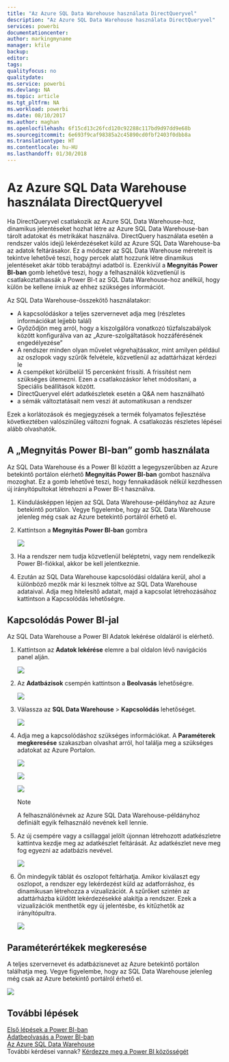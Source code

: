 ```yaml
---
title: "Az Azure SQL Data Warehouse használata DirectQueryvel"
description: "Az Azure SQL Data Warehouse használata DirectQueryvel"
services: powerbi
documentationcenter: 
author: markingmyname
manager: kfile
backup: 
editor: 
tags: 
qualityfocus: no
qualitydate: 
ms.service: powerbi
ms.devlang: NA
ms.topic: article
ms.tgt_pltfrm: NA
ms.workload: powerbi
ms.date: 08/10/2017
ms.author: maghan
ms.openlocfilehash: 6f15cd13c26fcd120c92288c117bd9d97dd9e68b
ms.sourcegitcommit: 6e693f9caf98385a2c45890cd0fbf2403f0dbb8a
ms.translationtype: HT
ms.contentlocale: hu-HU
ms.lasthandoff: 01/30/2018
---
```

# <a name="azure-sql-data-warehouse-with-directquery"></a>Az Azure SQL Data Warehouse használata DirectQueryvel
Ha DirectQueryvel csatlakozik az Azure SQL Data Warehouse-hoz, dinamikus jelentéseket hozhat létre az Azure SQL Data Warehouse-ban tárolt adatokat és metrikákat használva. DirectQuery használata esetén a rendszer valós idejű lekérdezéseket küld az Azure SQL Data Warehouse-ba az adatok feltárásakor. Ez a módszer az SQL Data Warehouse méreteit is tekintve lehetővé teszi, hogy percek alatt hozzunk létre dinamikus jelentéseket akár több terabájtnyi adatból is. Ezenkívül a **Megnyitás Power BI-ban** gomb lehetővé teszi, hogy a felhasználók közvetlenül is csatlakoztathassák a Power BI-t az SQL Data Warehouse-hoz anélkül, hogy külön be kellene írniuk az ehhez szükséges információt.

Az SQL Data Warehouse-összekötő használatakor:

* A kapcsolódáskor a teljes szervernevet adja meg (részletes információkat lejjebb talál)
* Győződjön meg arról, hogy a kiszolgálóra vonatkozó tűzfalszabályok között konfigurálva van az „Azure-szolgáltatások hozzáférésének engedélyezése”
* A rendszer minden olyan művelet végrehajtásakor, mint amilyen például az oszlopok vagy szűrők felvétele, közvetlenül az adattárházat kérdezi le
* A csempéket körülbelül 15 percenként frissíti. A frissítést nem szükséges ütemezni.  Ezen a csatlakozáskor lehet módosítani, a Speciális beállítások között.
* DirectQueryvel elért adatkészletek esetén a Q&A nem használható
* a sémák változtatásait nem veszi át automatikusan a rendszer

Ezek a korlátozások és megjegyzések a termék folyamatos fejlesztése következtében valószínűleg változni fognak. A csatlakozás részletes lépései alább olvashatók.

## <a name="using-the-open-in-power-bi-button"></a>A „Megnyitás Power BI-ban” gomb használata
Az SQL Data Warehouse és a Power BI között a legegyszerűbben az Azure betekintő portálon elérhető **Megnyitás Power BI-ban** gombot használva mozoghat. Ez a gomb lehetővé teszi, hogy fennakadások nélkül kezdhessen új irányítópultokat létrehozni a Power BI-t használva.

1. Kiindulásképpen lépjen az SQL Data Warehouse-példányhoz az Azure betekintő portálon. Vegye figyelembe, hogy az SQL Data Warehouse jelenleg még csak az Azure betekintő portálról érhető el.
2. Kattintson a **Megnyitás Power BI-ban** gombra
   
    ![](media/service-azure-sql-data-warehouse-with-direct-connect/openinpowerbi.png)
3. Ha a rendszer nem tudja közvetlenül beléptetni, vagy nem rendelkezik Power BI-fiókkal, akkor be kell jelentkeznie.
4. Ezután az SQL Data Warehouse kapcsolódási oldalára kerül, ahol a különböző mezők már ki lesznek töltve az SQL Data Warehouse adataival. Adja meg hitelesítő adatait, majd a kapcsolat létrehozásához kattintson a Kapcsolódás lehetőségre.

## <a name="connecting-through-power-bi"></a>Kapcsolódás Power BI-jal
Az SQL Data Warehouse a Power BI Adatok lekérése oldaláról is elérhető. 

1. Kattintson az **Adatok lekérése** elemre a bal oldalon lévő navigációs panel alján.  
   
    ![](media/service-azure-sql-data-warehouse-with-direct-connect/getdatabutton.png)
2. Az **Adatbázisok** csempén kattintson a **Beolvasás** lehetőségre.
   
    ![](media/service-azure-sql-data-warehouse-with-direct-connect/databases.png)
3. Válassza az **SQL Data Warehouse** \> **Kapcsolódás** lehetőséget.
   
    ![](media/service-azure-sql-data-warehouse-with-direct-connect/azuresqldatawarehouseconnect.png)
4. Adja meg a kapcsolódáshoz szükséges információkat. A **Paraméterek megkeresése** szakaszban olvashat arról, hol találja meg a szükséges adatokat az Azure Portalon.
   
    ![](media/service-azure-sql-data-warehouse-with-direct-connect/servername.png)
   
    ![](media/service-azure-sql-data-warehouse-with-direct-connect/servernamewithadvanced.png)
   
    ![](media/service-azure-sql-data-warehouse-with-direct-connect/username.png)
   
   > [!NOTE]
   > A felhasználónévnek az Azure SQL Data Warehouse-példányhoz definiált egyik felhasználó nevének kell lennie.
   > 
   > 
5. Az új csempére vagy a csillaggal jelölt újonnan létrehozott adatkészletre kattintva kezdje meg az adatkészlet feltárását. Az adatkészlet neve meg fog egyezni az adatbázis nevével.
   
    ![](media/service-azure-sql-data-warehouse-with-direct-connect/dataset2.png)
6. Ön mindegyik táblát és oszlopot feltárhatja. Amikor kiválaszt egy oszlopot, a rendszer egy lekérdezést küld az adatforráshoz, és dinamikusan létrehozza a vizualizációt. A szűrőket szintén az adattárházba küldött lekérdezésekké alakítja a rendszer. Ezek a vizualizációk menthetők egy új jelentésbe, és kitűzhetők az irányítópultra.
   
    ![](media/service-azure-sql-data-warehouse-with-direct-connect/explore3.png)

## <a name="finding-parameter-values"></a>Paraméterértékek megkeresése
A teljes szervernevet és adatbázisnevet az Azure betekintő portálon találhatja meg. Vegye figyelembe, hogy az SQL Data Warehouse jelenleg még csak az Azure betekintő portálról érhető el.

![](media/service-azure-sql-data-warehouse-with-direct-connect/azureportal.png)

## <a name="next-steps"></a>További lépések
[Első lépések a Power BI-ban](service-get-started.md)  
[Adatbeolvasás a Power BI-ban](service-get-data.md)  
[Az Azure SQL Data Warehouse](https://azure.microsoft.com/en-us/documentation/services/sql-data-warehouse/)  
További kérdései vannak? [Kérdezze meg a Power BI közösségét](http://community.powerbi.com/)

